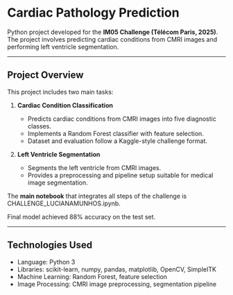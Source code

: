 # Cardiac Pathology Prediction

Python project developed for the **IM05 Challenge (Télécom Paris, 2025)**.  
The project involves predicting cardiac conditions from CMRI images and performing left ventricle segmentation.

---

## Project Overview

This project includes two main tasks:

1. **Cardiac Condition Classification**  
   - Predicts cardiac conditions from CMRI images into five diagnostic classes.  
   - Implements a Random Forest classifier with feature selection.  
   - Dataset and evaluation follow a Kaggle-style challenge format.  

2. **Left Ventricle Segmentation**  
   - Segments the left ventricle from CMRI images.  
   - Provides a preprocessing and pipeline setup suitable for medical image segmentation.  

The **main notebook** that integrates all steps of the challenge is CHALLENGE_LUCIANAMUNHOS.ipynb.

Final model achieved 88% accuracy on the test set.

---

## Technologies Used

- Language: Python 3  
- Libraries: scikit-learn, numpy, pandas, matplotlib, OpenCV, SimpleITK  
- Machine Learning: Random Forest, feature selection  
- Image Processing: CMRI image preprocessing, segmentation pipeline  
